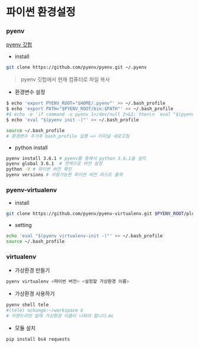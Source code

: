 # 파이썬 환경설정

### pyenv

[pyenv 깃헙](https://github.com/pyenv/pyenv)

- install

```bash
git clone https://github.com/pyenv/pyenv.git ~/.pyenv
```

> pyenv 깃헙에서 현재 컴퓨터로 파일 복사

- 환경변수 설정

```bash
$ echo 'export PYENV_ROOT="$HOME/.pyenv"' >> ~/.bash_profile
$ echo 'export PATH="$PYENV_ROOT/bin:$PATH"' >> ~/.bash_profile
#$ echo -e 'if command -v pyenv 1>/dev/null 2>&1; then\n  eval "$(pyenv init -)"\nfi' >> ~/.bash_profile
$ echo 'eval "$(pyenv init -)"' >> ~/.bash_profile

source ~/.bash_profile
# 환경변수 추가후 bash_profile 실행 => 터미널 새로고침
```

- python install

```bash
pyenv install 3.6.1 # pyenv를 통해서 python 3.6.1을 설치
pyenv global 3.6.1  # 전역으로 버전 설정
python -V # 파이썬 버전 확인
pyenv versions # 사용가능한 파이썬 버전 리스트 출력
```

### **pyenv-virtualenv**

- install

```bash
git clone https://github.com/pyenv/pyenv-virtualenv.git $PYENV_ROOT/plugins/pyenv-virtualenv
```

- setting

```bash
echo 'eval "$(pyenv virtualenv-init -)"' >> ~/.bash_profile
source ~/.bash_profile
```

### virtualenv

- 가상환경 만들기

```bash
pyenv virtualenv <파이썬 버전> <설정할 가상환경 이름>
```

- 가상환경 사용하기

```bash
pyenv shell tele
#(tele) ochange:~/workspace $ 
# 커맨드라인 앞에 가상환경 이름이 나와야 합니다.mc
```

- 모듈 설치

```bash
pip install bs4 requests
```

